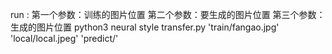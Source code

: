
run :
第一个参数：训练的图片位置
第二个参数：要生成的图片位置
第三个参数：生成的图片位置
python3 neural style transfer.py 'train/fangao.jpg' 'local/local.jpeg'  'predict/'



